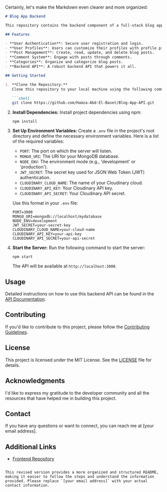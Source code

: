 Certainly, let's make the Markdown even clearer and more organized:

```markdown
# Blog App Backend

This repository contains the backend component of a full-stack blog application developed using the MERN (MongoDB, Express.js, React, Node.js) stack. The backend provides the necessary APIs and functionality to support the blog application's core features.

## Features

- **User Authentication**: Secure user registration and login.
- **User Profiles**: Users can customize their profiles with profile pictures.
- **Post Management**: Create, read, update, and delete blog posts.
- **Comment System**: Engage with posts through comments.
- **Categories**: Organize and categorize blog posts.
- **Backend API**: A robust backend API that powers it all.

## Getting Started

1. **Clone the Repository:** 
   Clone this repository to your local machine using the following command:

   ```shell
   git clone https://github.com/Hamza-Abd-El-Baset/Blog-App-API.git
   ```

2. **Install Dependencies:**
   Install project dependencies using npm:

   ```shell
   npm install
   ```

3. **Set Up Environment Variables:**
   Create a `.env` file in the project's root directory and define the necessary environment variables. Here is a list of the required variables:

   - `PORT`: The port on which the server will listen.
   - `MONGO_URI`: The URI for your MongoDB database.
   - `NODE_ENV`: The environment mode (e.g., 'development' or 'production').
   - `JWT_SECRET`: The secret key used for JSON Web Token (JWT) authentication.
   - `CLOUDINARY_CLOUD_NAME`: The name of your Cloudinary cloud.
   - `CLOUDINARY_API_KEY`: Your Cloudinary API key.
   - `CLOUDINARY_API_SECRET`: Your Cloudinary API secret.

   Use this format in your `.env` file:

   ```shell
   PORT=3000
   MONGO_URI=mongodb://localhost/mydatabase
   NODE_ENV=development
   JWT_SECRET=your-secret-key
   CLOUDINARY_CLOUD_NAME=your-cloud-name
   CLOUDINARY_API_KEY=your-api-key
   CLOUDINARY_API_SECRET=your-api-secret
   ```

4. **Start the Server:**
   Run the following command to start the server:

   ```shell
   npm start
   ```

   The API will be available at `http://localhost:3000`.

## Usage

Detailed instructions on how to use this backend API can be found in the [API Documentation](https://blog-app-api-ypu6.onrender.com/).

## Contributing

If you'd like to contribute to this project, please follow the [Contributing Guidelines](CONTRIBUTING.md).

## License

This project is licensed under the MIT License. See the [LICENSE](LICENSE) file for details.

## Acknowledgments

I'd like to express my gratitude to the developer community and all the resources that have helped me in building this project.

## Contact

If you have any questions or want to connect, you can reach me at [your email address].

## Additional Links

- [Frontend Repository](https://github.com/Hamza-Abd-El-Baset/Blog-App-Frontend)
```

This revised version provides a more organized and structured README, making it easier to follow the steps and understand the information provided. Please replace `[your email address]` with your actual contact information.
